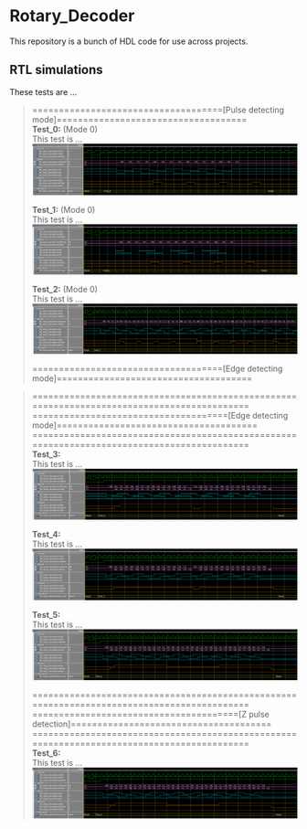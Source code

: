 # Rotary_Decoder
  This repository is a bunch of HDL code for use across projects.

## RTL simulations
  These tests are ...
 
> ====================================[Pulse detecting mode]====================================<br>
> **Test_0:** (Mode 0)<br>
> This test is ...
> ![Rotary_decoder_Test0](Images/Rotary_decoder_Test0.png "Rotary_Decoder_Test_0")
>
> **Test_1:** (Mode 0)<br>
> This test is ...
> ![Rotary_decoder_Test1](Images/Rotary_decoder_Test1.png "Rotary_Decoder_Test_1")
>
> **Test_2:** (Mode 0)<br>
> This test is ...
> ![Rotary_decoder_Test2](Images/Rotary_decoder_Test2.png "Rotary_Decoder_Test_2")
>
> ====================================[Edge detecting mode]=====================================<br>

> ===========================================================================================<br>
> =====================================[Edge detecting mode]======================================<br>
> ===========================================================================================<br>
> **Test_3:**<br>
> This test is ...
> ![Rotary_decoder_Test3](Images/Rotary_decoder_Test3.png "Rotary_Decoder_Test_3")
>
> **Test_4:**<br>
> This test is ...
> ![Rotary_decoder_Test4](Images/Rotary_decoder_Test4.png "Rotary_Decoder_Test_4")
>
> **Test_5:**<br>
> This test is ...
> ![Rotary_decoder_Test5](Images/Rotary_decoder_Test5.png "Rotary_Decoder_Test_5")
>
> ===========================================================================================<br>
> =======================================[Z pulse detection]======================================<br>
> ===========================================================================================<br>
> **Test_6:**<br>
> This test is ...
> ![Rotary_decoder_Test5](Images/Rotary_decoder_Test5.png "Rotary_Decoder_Test_5")
